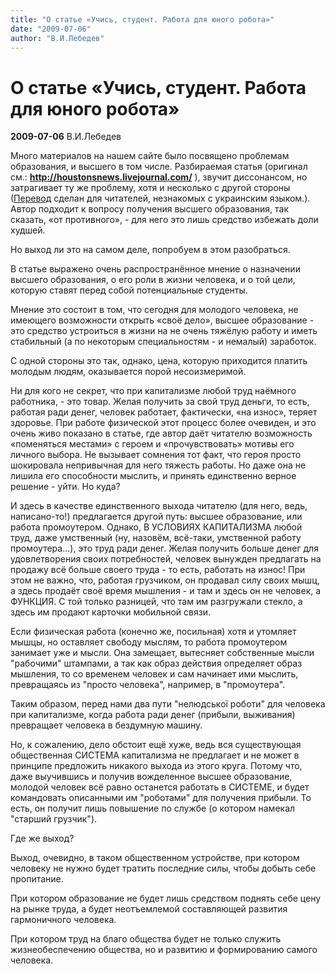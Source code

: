 ```yaml
---
title: "О статье «Учись, студент. Работа для юного робота»"
date: "2009-07-06"
author: "В.И.Лебедев"
---
```


# О статье «Учись, студент. Работа для юного робота»

**2009-07-06** В.И.Лебедев

Много материалов на нашем сайте было посвящено проблемам образования, и высшего в том числе. Разбираемая статья (оригинал см.: **http://houstonsnews.livejournal.com/** ), звучит диссонансом, но затрагивает ту же проблему, хотя и несколько с другой стороны ([Перевод](/1219.md) сделан для читателей, незнакомых с украинским языком.). Автор подходит к вопросу получения высшего образования, так сказать, «от противного», - для него это лишь средство избежать доли худшей.

Но выход ли это на самом деле, попробуем в этом разобраться.

В статье выражено очень распространённое мнение о назначении высшего образования, о его роли в жизни человека, и о той цели, которую ставят перед собой потенциальные студенты.

Мнение это состоит в том, что сегодня для молодого человека, не имеющего возможности открыть «своё дело», высшее образование - это средство устроиться в жизни на не очень тяжёлую работу и иметь стабильный (а по некоторым специальностям - и немалый) заработок.

С одной стороны это так, однако, цена, которую приходится платить молодым людям, оказывается порой несоизмеримой.

Ни для кого не секрет, что при капитализме любой труд наёмного работника, - это товар. Желая получить за свой труд деньги, то есть, работая ради денег, человек работает, фактически, «на износ», теряет здоровье. При работе физической этот процесс более очевиден, и это очень живо показано в статье, где автор даёт читателю возможность «поменяться местами» с героем и «прочувствовать» мотивы его личного выбора. Не вызывает сомнения тот факт, что героя просто шокировала непривычная для него тяжесть работы. Но даже она не лишила его способности мыслить, и принять единственно верное решение - уйти. Но куда?

И здесь в качестве единственного выхода читателю (для него, ведь, написано-то!) предлагается другой путь: высшее образование, или работа промоутером. Однако, В УСЛОВИЯХ КАПИТАЛИЗМА любой труд, даже умственный (ну, назовём, всё-таки, умственной работу промоутера...), это труд ради денег. Желая получить больше денег для удовлетворения своих потребностей, человек вынужден предлагать на продажу всё больше своего труда - то есть, работать на износ! При этом не важно, что, работая грузчиком, он продавал силу своих мышц, а здесь продаёт своё время мышления - и там и здесь он не человек, а ФУНКЦИЯ. С той только разницей, что там им разгружали стекло, а здесь им продают карточки мобильной связи.

Если физическая работа (конечно же, посильная) хотя и утомляет мышцы, но оставляет свободу мыслям, то работа промоутером занимает уже и мысли. Она замещает, вытесняет собственные мысли "рабочими" штампами, а так как образ действия определяет образ мышления, то со временем человек и сам начинает ими мыслить, превращаясь из "просто человека", например, в "промоутера".

Таким образом, перед нами два пути "нелюдської роботи" для человека при капитализме, когда работа ради денег (прибыли, выживания) превращает человека в бездумную машину.

Но, к сожалению, дело обстоит ещё хуже, ведь вся существующая общественная СИСТЕМА капитализма не предлагает и не может в принципе предложить никакого выхода из этого круга. Потому что, даже выучившись и получив вожделенное высшее образование, молодой человек всё равно останется работать в СИСТЕМЕ, и будет командовать описанными им "роботами" для получения прибыли. То есть, он получит лишь повышение по службе (о котором намекал "старший грузчик").

Где же выход?

Выход, очевидно, в таком общественном устройстве, при котором человеку не нужно будет тратить последние силы, чтобы добыть себе пропитание.

При котором образование не будет лишь средством поднять себе цену на рынке труда, а будет неотъемлемой составляющей развития гармоничного человека.

При котором труд на благо общества будет не только служить жизнеобеспечению общества, но и развитию и формированию самого человека.